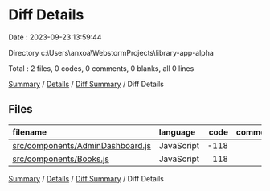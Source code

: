 # Diff Details

Date : 2023-09-23 13:59:44

Directory c:\\Users\\anxoa\\WebstormProjects\\library-app-alpha

Total : 2 files,  0 codes, 0 comments, 0 blanks, all 0 lines

[Summary](results.md) / [Details](details.md) / [Diff Summary](diff.md) / Diff Details

## Files
| filename | language | code | comment | blank | total |
| :--- | :--- | ---: | ---: | ---: | ---: |
| [src/components/AdminDashboard.js](/src/components/AdminDashboard.js) | JavaScript | -118 | -1 | -9 | -128 |
| [src/components/Books.js](/src/components/Books.js) | JavaScript | 118 | 1 | 9 | 128 |

[Summary](results.md) / [Details](details.md) / [Diff Summary](diff.md) / Diff Details